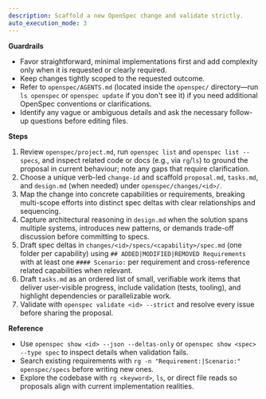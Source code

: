 ```yaml
---
description: Scaffold a new OpenSpec change and validate strictly.
auto_execution_mode: 3
---
```

<!-- OPENSPEC:START -->
**Guardrails**
- Favor straightforward, minimal implementations first and add complexity only when it is requested or clearly required.
- Keep changes tightly scoped to the requested outcome.
- Refer to `openspec/AGENTS.md` (located inside the `openspec/` directory—run `ls openspec` or `openspec update` if you don't see it) if you need additional OpenSpec conventions or clarifications.
- Identify any vague or ambiguous details and ask the necessary follow-up questions before editing files.

**Steps**
1. Review `openspec/project.md`, run `openspec list` and `openspec list --specs`, and inspect related code or docs (e.g., via `rg`/`ls`) to ground the proposal in current behaviour; note any gaps that require clarification.
2. Choose a unique verb-led `change-id` and scaffold `proposal.md`, `tasks.md`, and `design.md` (when needed) under `openspec/changes/<id>/`.
3. Map the change into concrete capabilities or requirements, breaking multi-scope efforts into distinct spec deltas with clear relationships and sequencing.
4. Capture architectural reasoning in `design.md` when the solution spans multiple systems, introduces new patterns, or demands trade-off discussion before committing to specs.
5. Draft spec deltas in `changes/<id>/specs/<capability>/spec.md` (one folder per capability) using `## ADDED|MODIFIED|REMOVED Requirements` with at least one `#### Scenario:` per requirement and cross-reference related capabilities when relevant.
6. Draft `tasks.md` as an ordered list of small, verifiable work items that deliver user-visible progress, include validation (tests, tooling), and highlight dependencies or parallelizable work.
7. Validate with `openspec validate <id> --strict` and resolve every issue before sharing the proposal.

**Reference**
- Use `openspec show <id> --json --deltas-only` or `openspec show <spec> --type spec` to inspect details when validation fails.
- Search existing requirements with `rg -n "Requirement:|Scenario:" openspec/specs` before writing new ones.
- Explore the codebase with `rg <keyword>`, `ls`, or direct file reads so proposals align with current implementation realities.
<!-- OPENSPEC:END -->
